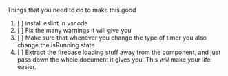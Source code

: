 Things that you need to do to make this good

1. [ ] install eslint in vscode
2. [ ] Fix the many warnings it will give you
3. [ ] Make sure that whenever you change the type of timer you also change the isRunning state
4. [ ] Extract the firebase loading stuff away from the component, and just pass down the whole document it gives you. This _will_ make your life easier.
